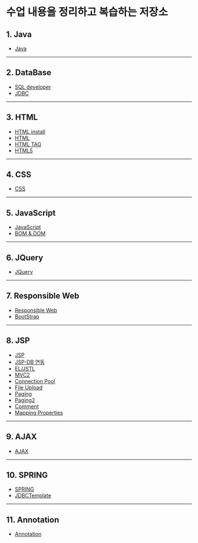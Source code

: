 
# 수업 내용을 정리하고 복습하는 저장소

## 1. Java
  - <a href="https://docs.google.com/document/d/1c9ZEmq23fB88MOJkvFK4qOM26naMORbPAtUS193HAgY/edit?usp=sharing">Java</a>
--------------------
## 2. DataBase
  - <a href="https://docs.google.com/document/d/1ttdnhQSGiP8oYt0saMN2S5nEIe6MOODr6DhZKSpAvLQ/edit?usp=sharing">SQL developer</a>
  - <a href="https://docs.google.com/document/d/1c2Mz3Ez54elPkd8t77Y3zA23lHqG-WoxXuxQF0vLeJM/edit?usp=sharing">JDBC</a>
--------------------
## 3. HTML
  - <a href="HTML/HTML install.md">HTML install</a>
  - <a href="HTML/HTML.md">HTML</a>
  - <a href="HTML/HTML TAG.md">HTML TAG</a>
  - <a href="HTML/HTML5.md">HTML5</a>
--------------------
## 4. CSS
  - <a href="CSS/CSS.md">CSS</a>
--------------------
## 5. JavaScript
  - <a href="JavaScript/Java Script.md">JavaScript</a>
  - <a href="JavaScript/Java Script2.md">BOM & DOM</a>
--------------------
## 6. JQuery
  - <a href="JQuery/JQuery.md">JQuery</a>
--------------------
## 7. Responsible Web
  - <a href="ResponsibleWeb/Responsible Web.md">Responsible Web</a>
  - <a href="ResponsibleWeb/BootStrap.md">BootStrap</a>
--------------------
## 8. JSP
  - <a href="JSP/JSP.md">JSP</a>
  - <a href="JSP/JSP와 DB 연동.md">JSP-DB 연동</a>
  - <a href="JSP/EL_JSTL.md">EL/JSTL</a>
  - <a href="JSP/MVC2.md">MVC2</a>
  - <a href="JSP/ConnectionPool.md">Connection Pool</a>
  - <a href="JSP/File Upload.md">File Upload</a>
  - <a href="JSP/Paging.md">Paging</a>
  - <a href="JSP/Paging2.md">Paging2</a>
  - <a href="JSP/Comment.md">Comment</a>
  - <a href="JSP/mapping.properties.md">Mapping Properties</a>
--------------------
## 9. AJAX
  - <a href="AJAX/AJAX.md">AJAX</a>
--------------------
## 10. SPRING
  - <a href="Spring/SPRING.md">SPRING</a>
  - <a href="Spring/SPRING-JDBCTemplate.md">JDBCTemplate</a>
--------------------
## 11. Annotation
  - <a href="Annotation/Annotation.md">Annotation</a>
